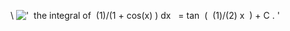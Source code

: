 \\
!['  the integral of  (1)/(1 + cos(x)
) dx   = tan  (  (1)/(2) x  ) + C . '](../dictionary/equation_images/3970.1..png)
